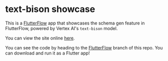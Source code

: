 # text-bison showcase

This is a [FlutterFlow](flutterflow.io) app that showcases the schema gen feature in FlutterFlow, powered by Vertex AI's `text-bison` model. 

You can view the site online [here](https://text-bison-showcase-483589.flutterflow.app/). 

You can see the code by heading to the [FlutterFlow](https://github.com/eilzo/text-bison-wingspan/tree/flutterflow) branch of this repo. You can download and run it as a Flutter app! 


